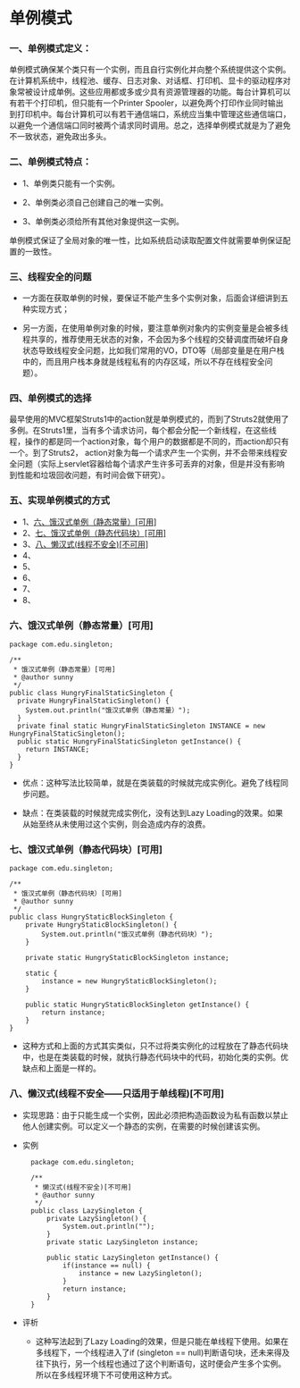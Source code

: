 # 单例模式

### 一、单例模式定义：

单例模式确保某个类只有一个实例，而且自行实例化并向整个系统提供这个实例。在计算机系统中，线程池、缓存、日志对象、对话框、打印机、显卡的驱动程序对象常被设计成单例。这些应用都或多或少具有资源管理器的功能。每台计算机可以有若干个打印机，但只能有一个Printer Spooler，以避免两个打印作业同时输出到打印机中。每台计算机可以有若干通信端口，系统应当集中管理这些通信端口，以避免一个通信端口同时被两个请求同时调用。总之，选择单例模式就是为了避免不一致状态，避免政出多头。

### 二、单例模式特点：

* 1、单例类只能有一个实例。

* 2、单例类必须自己创建自己的唯一实例。

* 3、单例类必须给所有其他对象提供这一实例。

单例模式保证了全局对象的唯一性，比如系统启动读取配置文件就需要单例保证配置的一致性。

### 三、线程安全的问题

* 一方面在获取单例的时候，要保证不能产生多个实例对象，后面会详细讲到五种实现方式；

* 另一方面，在使用单例对象的时候，要注意单例对象内的实例变量是会被多线程共享的，推荐使用无状态的对象，不会因为多个线程的交替调度而破坏自身状态导致线程安全问题，比如我们常用的VO，DTO等（局部变量是在用户栈中的，而且用户栈本身就是线程私有的内存区域，所以不存在线程安全问题）。

### 四、单例模式的选择

最早使用的MVC框架Struts1中的action就是单例模式的，而到了Struts2就使用了多例。在Struts1里，当有多个请求访问，每个都会分配一个新线程，在这些线程，操作的都是同一个action对象，每个用户的数据都是不同的，而action却只有一个。到了Struts2， action对象为每一个请求产生一个实例，并不会带来线程安全问题（实际上servlet容器给每个请求产生许多可丢弃的对象，但是并没有影响到性能和垃圾回收问题，有时间会做下研究）。

### 五、实现单例模式的方式

* 1、[六、饿汉式单例（静态常量）[可用]](#)
* 2、[七、饿汉式单例（静态代码块）[可用]](#七、饿汉式单例（静态代码块）[可用])
* 3、[八、懒汉式(线程不安全)[不可用]](#八、懒汉式(线程不安全)[不可用])
* 4、[]()
* 5、[]()
* 6、[]()
* 7、[]()
* 8、[]()


### 六、饿汉式单例（静态常量）[可用]

    package com.edu.singleton;

    /**
     * 饿汉式单例（静态常量）[可用]
     * @author sunny
     */
    public class HungryFinalStaticSingleton {
      private HungryFinalStaticSingleton() {
        System.out.println("饿汉式单例（静态常量）");
      }
      private final static HungryFinalStaticSingleton INSTANCE = new HungryFinalStaticSingleton();
      public static HungryFinalStaticSingleton getInstance() {
        return INSTANCE;
      }
    }

* 优点：这种写法比较简单，就是在类装载的时候就完成实例化。避免了线程同步问题。

* 缺点：在类装载的时候就完成实例化，没有达到Lazy Loading的效果。如果从始至终从未使用过这个实例，则会造成内存的浪费。

### 七、饿汉式单例（静态代码块）[可用]

	package com.edu.singleton;

	/**
	 * 饿汉式单例（静态代码块）[可用]
	 * @author sunny
	 */
	public class HungryStaticBlockSingleton {
		private HungryStaticBlockSingleton() {
			System.out.println("饿汉式单例（静态代码块）");
		}

		private static HungryStaticBlockSingleton instance;

		static {
			instance = new HungryStaticBlockSingleton();
		}

		public static HungryStaticBlockSingleton getInstance() {
			return instance;
		}
	}

* 这种方式和上面的方式其实类似，只不过将类实例化的过程放在了静态代码块中，也是在类装载的时候，就执行静态代码块中的代码，初始化类的实例。优缺点和上面是一样的。

### 八、懒汉式(线程不安全——只适用于单线程)[不可用]

* 实现思路：由于只能生成一个实例，因此必须把构造函数设为私有函数以禁止他人创建实例。可以定义一个静态的实例，在需要的时候创建该实例。

* 实例

		package com.edu.singleton;

		/**
		 * 懒汉式(线程不安全)[不可用]
		 * @author sunny
		 */
		public class LazySingleton {
			private LazySingleton() {
				System.out.println("");
			}
			private static LazySingleton instance;

			public static LazySingleton getInstance() {
				if(instance == null) {
					instance = new LazySingleton();
				}
				return instance;
			}
		}

	
* 评析

	* 这种写法起到了Lazy Loading的效果，但是只能在单线程下使用。如果在多线程下，一个线程进入了if (singleton == null)判断语句块，还未来得及往下执行，另一个线程也通过了这个判断语句，这时便会产生多个实例。所以在多线程环境下不可使用这种方式。

	 














































